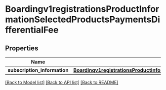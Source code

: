 # Boardingv1registrationsProductInformationSelectedProductsPaymentsDifferentialFee

## Properties
Name | Type | Description | Notes
------------ | ------------- | ------------- | -------------
**subscription_information** | [**Boardingv1registrationsProductInformationSelectedProductsPaymentsDifferentialFeeSubscriptionInformation**](Boardingv1registrationsProductInformationSelectedProductsPaymentsDifferentialFeeSubscriptionInformation.md) |  | [optional] 

[[Back to Model list]](../README.md#documentation-for-models) [[Back to API list]](../README.md#documentation-for-api-endpoints) [[Back to README]](../README.md)


